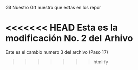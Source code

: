Git Nuestro
Git nuestro que estas en los repor

<<<<<<< HEAD
Esta es la modificación No. 2 del Arhivo
=======
Este es el cambio numero 3 del archivo (Paso 17)
>>>>>>> htmlify
